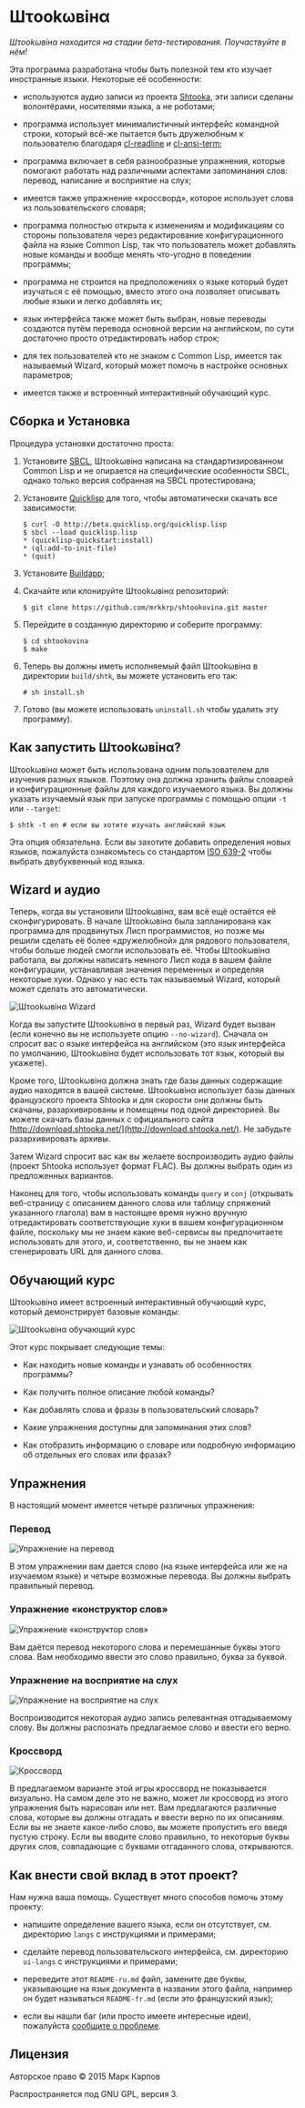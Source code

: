 # Шτookωвiнα

*Шτookωвiнα находится на стадии бета-тестирования. Поучаствуйте в нём!*

Эта программа разработана чтобы быть полезной тем кто изучает иностранные
языки. Некоторые её особенности:

* используются аудио записи из проекта [Shtooka](http://shtooka.net/), эти
  записи сделаны волонтёрами, носителями языка, а не роботами;

* программа использует минималистичный интерфейс командной строки, который
  всё-же пытается быть дружелюбным к пользователю благодаря
  [cl-readline](https://github.com/mrkkrp/cl-readline) и
  [cl-ansi-term](https://github.com/mrkkrp/cl-ansi-term);

* программа включает в себя разнообразные упражнения, которые помогают
  работать над различными аспектами запоминания слов: перевод, написание и
  восприятие на слух;

* имеется также упражнение «кроссворд», которое использует слова из
  пользовательского словаря;

* программа полностью открыта к изменениям и модификациям со стороны
  пользователя через редактирование конфигурационного файла на языке Common
  Lisp, так что пользователь может добавлять новые команды и вообще менять
  что-угодно в поведении программы;

* программа не строится на предположениях о языке который будет изучаться с
  её помощью, вместо этого она позволяет описывать любые языки и легко
  добавлять их;

* язык интерфейса также может быть выбран, новые переводы создаются путём
  перевода основной версии на английском, по сути достаточно просто
  отредактировать набор строк;

* для тех пользователей кто не знаком с Common Lisp, имеется так называемый
  Wizard, который может помочь в настройке основных параметров;

* имеется также и встроенный интерактивный обучающий курс.

## Сборка и Установка

Процедура установки достаточно проста:

1. Установите [SBCL](http://www.sbcl.org/), Шτookωвiнα написана на
   стандартизированном Common Lisp и не опирается на специфические
   особенности SBCL, однако только версия собранная на SBCL протестирована;

2. Установите [Quicklisp](http://www.quicklisp.org/) для того, чтобы
   автоматически скачать все зависимости:

   ```
   $ curl -O http://beta.quicklisp.org/quicklisp.lisp
   $ sbcl --load quicklisp.lisp
   * (quicklisp-quickstart:install)
   * (ql:add-to-init-file)
   * (quit)
   ```

3. Установите [Buildapp](http://www.xach.com/lisp/buildapp/);

4. Скачайте или клонируйте Шτookωвiнα репозиторий:

   ```
   $ git clone https://github.com/mrkkrp/shtookovina.git master
   ```

5. Перейдите в созданную директорию и соберите программу:

   ```
   $ cd shtookovina
   $ make
   ```

6. Теперь вы должны иметь исполняемый файл Шτookωвiнα в директории
   `build/shtk`, вы можете установить его так:

   ```
   # sh install.sh
   ```

7. Готово (вы можете использовать `uninstall.sh` чтобы удалить эту
   программу).

## Как запустить Шτookωвiнα?

Шτookωвiнα может быть использована одним пользователем для изучения разных
языков. Поэтому она должна хранить файлы словарей и конфигурационные файлы
для каждого изучаемого языка. Вы должны указать изучаемый язык при запуске
программы с помощью опции `-t` или `--target`:

```
$ shtk -t en # если вы хотите изучать английский язык
```

Эта опция обязательна. Если вы захотите добавить определения новых языков,
пожалуйста ознакомьтесь со стандартом
[ISO 639-2](http://www.loc.gov/standards/iso639-2/php/code_list.php) чтобы
выбрать двубуквенный код языка.

## Wizard и аудио

Теперь, когда вы установили Шτookωвiнα, вам всё ещё остаётся её
сконфигурировать. В начале Шτookωвiнα была запланирована как программа для
продвинутых Лисп программистов, но позже мы решили сделать её более
«дружелюбной» для рядового пользователя, чтобы больше людей смогли
использовать её. Чтобы Шτookωвiнα работала, вы должны написать немного Лисп
кода в вашем файле конфигурации, устанавливая значения переменных и
определяя некоторые хуки. Однако у нас есть так называемый Wizard, который
может сделать это автоматически.

![Шτookωвiнα Wizard](img/wizard.png)

Когда вы запустите Шτookωвiнα в первый раз, Wizard будет вызван (если
конечно вы не используете опцию `--no-wizard`). Сначала он спросит вас о
языке интерфейса на английском (это язык интерфейса по умолчанию, Шτookωвiнα
будет использовать тот язык, который вы укажете).

Кроме того, Шτookωвiнα должна знать где базы данных содержащие аудио
находятся в вашей системе. Шτookωвiнα использует базы данных французского
проекта Shtooka и для скорости они должны быть скачаны, разархивированы и
помещены под одной директорией. Вы можете скачать базы данных с официального
сайта [http://download.shtooka.net/](http://download.shtooka.net/). Не
забудьте разархивировать архивы.

Затем Wizard спросит вас как вы желаете воспроизводить аудио файлы (проект
Shtooka использует формат FLAC). Вы должны выбрать один из предложенных
вариантов.

Наконец для того, чтобы использовать команды `query` и `conj` (открывать
веб-страницу с описанием данного слова или таблицу спряжений указанного
глагола) вам в настоящее время нужно вручную отредактировать соответствующие
хуки в вашем конфигурационном файле, поскольку мы не знаем какие веб-сервисы
вы предпочитаете использовать для этого, и, соответственно, вы не знаем как
сгенерировать URL для данного слова.

## Обучающий курс

Шτookωвiнα имеет встроенный интерактивный обучающий курс, который
демонстрирует базовые команды:

![Шτookωвiнα обучающий курс](img/tutorial.png)

Этот курс покрывает следующие темы:

* Как находить новые команды и узнавать об особенностях программы?

* Как получить полное описание любой команды?

* Как добавлять слова и фразы в пользовательский словарь?

* Какие упражнения доступны для запоминания этих слов?

* Как отобразить информацию о словаре или подробную информацию об отдельных
  его словах или фразах?

## Упражнения

В настоящий момент имеется четыре различных упражнения:

### Перевод

![Упражнение на перевод](img/translation.png)

В этом упражнении вам дается слово (на языке интерфейса или же на изучаемом
языке) и четыре возможные перевода. Вы должны выбрать правильный перевод.

### Упражнение «конструктор слов»

![Упражнение «конструктор слов»](img/constructor.png)

Вам даётся перевод некоторого слова и перемешанные буквы этого слова. Вам
необходимо ввести это слово правильно, буква за буквой.

### Упражнение на восприятие на слух

![Упражнение на восприятие на слух](img/listening.png)

Воспроизводится некоторая аудио запись релевантная отгадываемому слову. Вы
должны распознать предлагаемое слово и ввести его верно.

### Кроссворд

![Кроссворд](img/crossword.png)

В предлагаемом варианте этой игры кроссворд не показывается визуально. На
самом деле это не важно, может ли кроссворд из этого упражнения быть
нарисован или нет. Вам предлагаются различные слова, которые вы должны
отгадать и ввести верно по их описаниям. Если вы не знаете какое-либо слово,
вы можете пропустить его введя пустую строку. Если вы вводите слово
правильно, то некоторые буквы других слов, совпадающие с буквами отгаданного
слова, открываются.

## Как внести свой вклад в этот проект?

Нам нужна ваша помощь. Существует много способов помочь этому проекту:

* напишите определение вашего языка, если он отсутствует, см. директорию
  `langs` с инструкциями и примерами;

* сделайте перевод пользовательского интерфейса, см. директорию `ui-langs` с
  инструкциями и примерами;

* переведите этот `README-ru.md` файл, замените две буквы, указывающие на
  язык документа в названии этого файла, например он будет называться
  `README-fr.md` (если это французский язык);

* если вы нашли баг (или просто имеете интересные идеи), пожалуйста
  [сообщите о проблеме](https://github.com/mrkkrp/shtookovina/issues).

## Лицензия

Авторское право © 2015 Марк Карпов

Распространяется под GNU GPL, версия 3.
